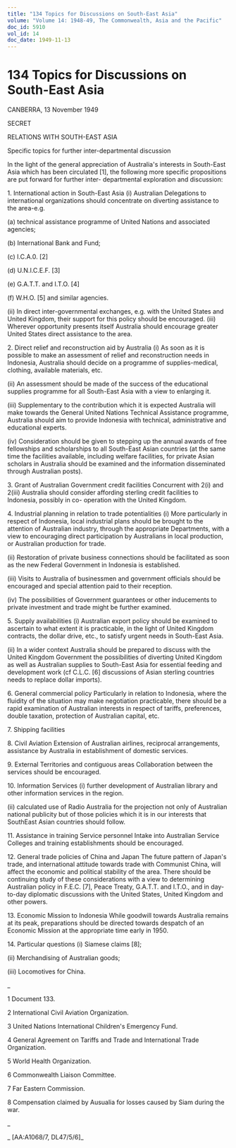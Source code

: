 ```yaml
---
title: "134 Topics for Discussions on South-East Asia"
volume: "Volume 14: 1948-49, The Commonwealth, Asia and the Pacific"
doc_id: 5910
vol_id: 14
doc_date: 1949-11-13
---
```


# 134 Topics for Discussions on South-East Asia

CANBERRA, 13 November 1949

SECRET

RELATIONS WITH SOUTH-EAST ASIA

Specific topics for further inter-departmental discussion

In the light of the general appreciation of Australia's interests in South-East Asia which has been circulated [1], the following more specific propositions are put forward for further inter- departmental exploration and discussion:

1\. International action in South-East Asia (i) Australian Delegations to international organizations should concentrate on diverting assistance to the area-e.g.

(a) technical assistance programme of United Nations and associated agencies;

(b) International Bank and Fund;

(c) I.C.A.0. [2]

(d) U.N.I.C.E.F. [3]

(e) G.A.T.T. and I.T.O. [4]

(f) W.H.O. [5] and similar agencies.

(ii) In direct inter-governmental exchanges, e.g. with the United States and United Kingdom, their support for this policy should be encouraged. (iii) Wherever opportunity presents itself Australia should encourage greater United States direct assistance to the area.

2\. Direct relief and reconstruction aid by Australia (i) As soon as it is possible to make an assessment of relief and reconstruction needs in Indonesia, Australia should decide on a programme of supplies-medical, clothing, available materials, etc.

(ii) An assessment should be made of the success of the educational supplies programme for all South-East Asia with a view to enlarging it.

(iii) Supplementary to the contribution which it is expected Australia will make towards the General United Nations Technical Assistance programme, Australia should aim to provide Indonesia with technical, administrative and educational experts.

(iv) Consideration should be given to stepping up the annual awards of free fellowships and scholarships to all South-East Asian countries (at the same time the facilities available, including welfare facilities, for private Asian scholars in Australia should be examined and the information disseminated through Australian posts).

3\. Grant of Australian Government credit facilities Concurrent with 2(i) and 2(iii) Australia should consider affording sterling credit facilities to Indonesia, possibly in co- operation with the United Kingdom.

4\. Industrial planning in relation to trade potentialities (i) More particularly in respect of Indonesia, local industrial plans should be brought to the attention of Australian industry, through the appropriate Departments, with a view to encouraging direct participation by Australians in local production, or Australian production for trade.

(ii) Restoration of private business connections should be facilitated as soon as the new Federal Government in Indonesia is established.

(iii) Visits to Australia of businessmen and government officials should be encouraged and special attention paid to their reception.

(iv) The possibilities of Government guarantees or other inducements to private investment and trade might be further examined.

5\. Supply availabilities (i) Australian export policy should be examined to ascertain to what extent it is practicable, in the light of United Kingdom contracts, the dollar drive, etc., to satisfy urgent needs in South-East Asia.

(ii) In a wider context Australia should be prepared to discuss with the United Kingdom Government the possibilities of diverting United Kingdom as well as Australian supplies to South-East Asia for essential feeding and development work (cf C.L.C. [6] discussions of Asian sterling countries needs to replace dollar imports).

6\. General commercial policy Particularly in relation to Indonesia, where the fluidity of the situation may make negotiation practicable, there should be a rapid examination of Australian interests in respect of tariffs, preferences, double taxation, protection of Australian capital, etc.

7\. Shipping facilities

8\. Civil Aviation Extension of Australian airlines, reciprocal arrangements, assistance by Australia in establishment of domestic services.

9\. External Territories and contiguous areas Collaboration between the services should be encouraged.

10\. Information Services (i) further development of Australian library and other information services in the region.

(ii) calculated use of Radio Australia for the projection not only of Australian national publicity but of those policies which it is in our interests that SouthEast Asian countries should follow.

11\. Assistance in training Service personnel Intake into Australian Service Colleges and training establishments should be encouraged.

12\. General trade policies of China and Japan The future pattern of Japan's trade, and international attitude towards trade with Communist China, will affect the economic and political stability of the area. There should be continuing study of these considerations with a view to determining Australian policy in F.E.C. [7], Peace Treaty, G.A.T.T. and I.T.O., and in day-to-day diplomatic discussions with the United States, United Kingdom and other powers.

13\. Economic Mission to Indonesia While goodwill towards Australia remains at its peak, preparations should be directed towards despatch of an Economic Mission at the appropriate time early in 1950.

14\. Particular questions (i) Siamese claims [8];

(ii) Merchandising of Australian goods;

(iii) Locomotives for China.

_

1 Document 133.

2 International Civil Aviation Organization.

3 United Nations International Children's Emergency Fund.

4 General Agreement on Tariffs and Trade and International Trade Organization.

5 World Health Organization.

6 Commonwealth Liaison Committee.

7 Far Eastern Commission.

8 Compensation claimed by Ausualia for losses caused by Siam during the war.

_

_ [AA:A1068/7, DL47/5/6]_

